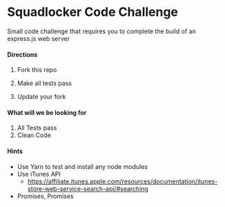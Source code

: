 # Squadlocker Code Challenge

Small code challenge that requires you to complete the build of an express.js web server

#### Directions

1. Fork this repo

2. Make all tests pass

3. Update your fork

#### What will we be looking for

1. All Tests pass
2. Clean Code

#### Hints
- Use Yarn to test and install any node modules
- Use iTunes API 
  - https://affiliate.itunes.apple.com/resources/documentation/itunes-store-web-service-search-api/#searching
- Promises, Promises





